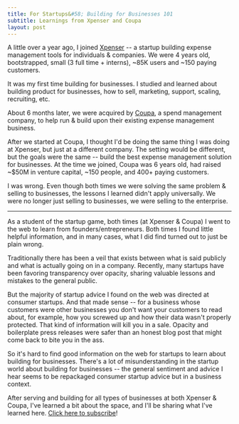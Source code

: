 ```yaml
---
title: For Startups&#58; Building for Businesses 101
subtitle: Learnings from Xpenser and Coupa
layout: post
---
```


A little over a year ago, I joined [Xpenser](http://tcrn.ch/18MuCue) -- a startup building expense management tools for individuals & companies. We were 4 years old, bootstrapped, small (3 full time + interns), ~85K users and ~150 paying customers.  

It was my first time building for businesses. I studied and learned about building product for businesses, how to sell, marketing, support, scaling, recruiting, etc. 

About 6 months later, we were acquired by [Coupa](http://tcrn.ch/18Muzyn), a spend management company, to help run & build upon their existing expense management business.

After we started at Coupa, I thought I'd be doing the same thing I was doing at Xpenser, but just at a different company. The setting would be different, but the goals were the same -- build the best expense management solution for businesses. At the time we joined, Coupa was 6 years old, had raised ~$50M in venture capital, ~150 people, and 400+ paying customers.

I was wrong. Even though both times we were solving the same problem & selling to businesses, the lessons I learned didn't apply universally. We were no longer just selling to businesses, we were selling to the enterprise.

<hr>

As a student of the startup game, both times (at Xpenser & Coupa) I went to the web to learn from founders/entrepreneurs. Both times I found little helpful information, and in many cases, what I did find turned out to just be plain wrong.

Traditionally there has been a veil that exists between what is said publicly and what is actually going on in a company. Recently, many startups have been favoring transparency over opacity, sharing valuable lessons and mistakes to the general public. 

But the majority of startup advice I found on the web was directed at consumer startups. And that made sense -- for a business whose customers were other businesses you don't want your customers to read about, for example, how you screwed up and how their data wasn't properly protected. That kind of information will kill you in a sale. Opacity and boilerplate press releases were safer than an honest blog post that might come back to bite you in the ass.

So it's hard to find good information on the web for startups to learn about building for businesses. There's a lot of misunderstanding in the startup world about building for businesses -- the general sentiment and advice I hear seems to be repackaged consumer startup advice but in a business context.

After serving and building for all types of businesses at both Xpenser & Coupa, I've learned a bit about the space, and I'll be sharing what I've learned here. [Click here to subscribe](http://eepurl.com/DdF7n)!
